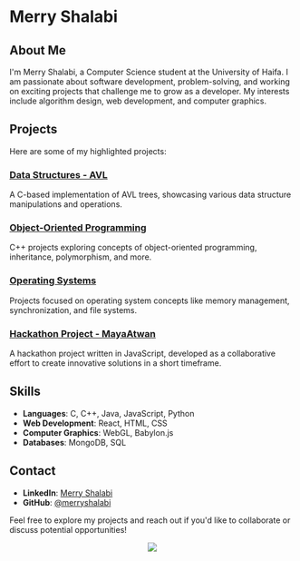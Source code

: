 
# Merry Shalabi

## About Me
I'm Merry Shalabi, a Computer Science student at the University of Haifa. I am passionate about software development, problem-solving, and working on exciting projects that challenge me to grow as a developer. My interests include algorithm design, web development, and computer graphics.

## Projects
Here are some of my highlighted projects:

### [Data Structures - AVL](https://github.com/merryshalabi/Data_Structures-_AVL)
A C-based implementation of AVL trees, showcasing various data structure manipulations and operations.

### [Object-Oriented Programming](https://github.com/merryshalabi/OOP)
C++ projects exploring concepts of object-oriented programming, inheritance, polymorphism, and more.

### [Operating Systems](https://github.com/merryshalabi/Operating_Systems-)
Projects focused on operating system concepts like memory management, synchronization, and file systems.

### [Hackathon Project - MayaAtwan](https://github.com/MayaAtwan/Hackthon)
A hackathon project written in JavaScript, developed as a collaborative effort to create innovative solutions in a short timeframe.

## Skills
- **Languages**: C, C++, Java, JavaScript, Python
- **Web Development**: React, HTML, CSS
- **Computer Graphics**: WebGL, Babylon.js
- **Databases**: MongoDB, SQL

## Contact
- **LinkedIn**: [Merry Shalabi](https://www.linkedin.com/in/merry-shalabi/)
- **GitHub**: [@merryshalabi](https://github.com/merryshalabi)

Feel free to explore my projects and reach out if you'd like to collaborate or discuss potential opportunities!


<div align="center">
  <img src="https://komarev.com/ghpvc/?username=merryshalabi&&style=flat-square" align="center" />
</div>
